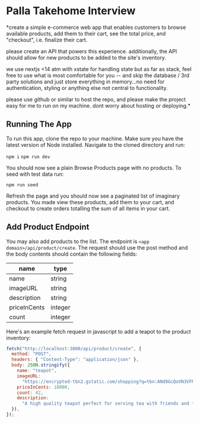 # Palla Takehome Interview

\*create a simple e-commerce web app that enables customers to browse available products, add them to their cart, see the total price, and "checkout", i.e. finalize their cart.

please create an API that powers this experience. additionally, the API should allow for new products to be added to the site's inventory.

we use nextjs <14 atm with xstate for handling state but as far as stack, feel free to use what is most comfortable for you -- and skip the database / 3rd party solutions and just store everything in memory...no need for authentication, styling or anything else not central to functionality.

please use github or similar to host the repo, and please make the project easy for me to run on my machine. dont worry about hosting or deploying.\*

## Running The App

To run this app, clone the repo to your machine. Make sure you have the latest version of Node installed. Navigate to the cloned directory and run:

`npm i`
`npm run dev`

You should now see a plain Browse Products page with no products. To seed with test data run:

`npm run seed`

Refresh the page and you should now see a paginated list of imaginary products. You made view these products, add them to your cart, and checkout to create orders totalling the sum of all items in your cart.

## Add Product Endpoint

You may also add products to the list. The endpoint is `<app domain>/api/product/create`. The request should use the post method and the body contents should contain the following fields:

| name         | type    |
| ------------ | ------- |
| name         | string  |
| imageURL     | string  |
| description  | string  |
| priceInCents | integer |
| count        | integer |

Here's an example fetch request in javascript to add a teapot to the product inventory:

```javascript
fetch("http://localhost:3000/api/product/create", {
  method: "POST",
  headers: { "Content-Type": "application/json" },
  body: JSON.stringify({
    name: "teapot",
    imageURL:
      "https://encrypted-tbn2.gstatic.com/shopping?q=tbn:ANd9GcQoVN3VFNeWGVpB4c1jcq52N7q3PVynIrkZByKdvY6u3s-A1Q7vWpPud-haMQz8ZtzTQj27_FPEjJk8x3U4r0xIqLD35-UMpfvmGpiAHIBtfIzA6aq0XJRDQ3w",
    priceInCents: 10000,
    count: 42,
    description:
      "A high quality teapot perfect for serving tea with friends and family.",
  }),
});
```
